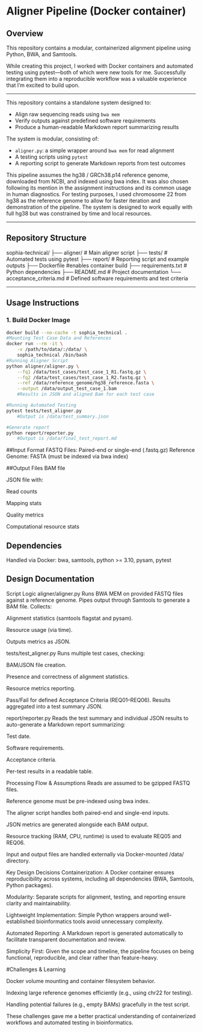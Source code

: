 # Aligner Pipeline (Docker container)

## Overview

This repository contains a modular, containerized alignment pipeline using Python, BWA, and Samtools.

While creating this project, I worked with Docker containers and automated testing using pytest—both of which were new tools for me. Successfully integrating them into a reproducible workflow was a valuable experience that I’m excited to build upon.

---

This repository contains a standalone system designed to:
- Align raw sequencing reads using `bwa mem`
- Verify outputs against predefined software requirements
- Produce a human-readable Markdown report summarizing results

The system is modular, consisting of:
- `aligner.py`: a simple wrapper around `bwa mem` for read alignment
- A testing scripts using `pytest`
- A reporting script to generate Markdown reports from test outcomes

This pipeline assumes the hg38 / GRCh38.p14 reference genome, downloaded from NCBI, and indexed using bwa index. It was also chosen following its mention in the assignment instructions and its common usage in human diagnostics. For testing purposes, I used chromosome 22 from hg38 as the reference genome to allow for faster iteration and demonstration of the pipeline. The system is designed to work equally with full hg38 but was constrained by time and local resources.


---

## Repository Structure
sophia-technical/
├── aligner/ # Main aligner script
├── tests/ # Automated tests using pytest
├── report/ # Reporting script and example outputs
├── Dockerfile #enables container build
├── requirements.txt # Python dependencies
├── README.md # Project documentation
└── acceptance_criteria.md # Defined software requirements and test criteria


---

## Usage Instructions

### 1. Build Docker Image

```bash
docker build --no-cache -t sophia_technical . 
#Mounting Test Case Data and References
docker run --rm -it \
    -v /path/to/data/:/data/ \
    sophia_technical /bin/bash
#Running Aligner Script
python aligner/aligner.py \
    --fq1 /data/test_cases/test_case_1_R1.fastq.gz \
    --fq2 /data/test_cases/test_case_1_R2.fastq.gz \
    --ref /data/reference_genome/hg38_reference.fasta \
    --output /data/output_test_case_1.bam
    #Results in JSON and aligned Bam for each test case

#Running Automated Testing
pytest tests/test_aligner.py
    #Output is /data/test_summary.json

#Generate report
python report/reporter.py
    #Output is /data/final_test_report.md


```
##Input Format
FASTQ Files: Paired-end or single-end (.fastq.gz)
Reference Genome: FASTA (must be indexed via bwa index)

##Output Files
BAM file

JSON file with:

Read counts

Mapping stats

Quality metrics

Computational resource stats

## Dependencies
Handled via Docker:
bwa, samtools, python >= 3.10, pysam, pytest

## Design Documentation
Script Logic
aligner/aligner.py
Runs BWA MEM on provided FASTQ files against a reference genome. Pipes output through Samtools to generate a BAM file. Collects:

Alignment statistics (samtools flagstat and pysam).

Resource usage (via time).

Outputs metrics as JSON.

tests/test_aligner.py
Runs multiple test cases, checking:

BAM/JSON file creation.

Presence and correctness of alignment statistics.

Resource metrics reporting.

Pass/Fail for defined Acceptance Criteria (REQ01–REQ06).
Results aggregated into a test summary JSON.

report/reporter.py
Reads the test summary and individual JSON results to auto-generate a Markdown report summarizing:

Test date.

Software requirements.

Acceptance criteria.

Per-test results in a readable table.

Processing Flow & Assumptions
Reads are assumed to be gzipped FASTQ files.

Reference genome must be pre-indexed using bwa index.

The aligner script handles both paired-end and single-end inputs.

JSON metrics are generated alongside each BAM output.

Resource tracking (RAM, CPU, runtime) is used to evaluate REQ05 and REQ06.

Input and output files are handled externally via Docker-mounted /data/ directory.

Key Design Decisions
Containerization:
A Docker container ensures reproducibility across systems, including all dependencies (BWA, Samtools, Python packages).

Modularity:
Separate scripts for alignment, testing, and reporting ensure clarity and maintainability.

Lightweight Implementation:
Simple Python wrappers around well-established bioinformatics tools avoid unnecessary complexity.

Automated Reporting:
A Markdown report is generated automatically to facilitate transparent documentation and review.

Simplicity First:
Given the scope and timeline, the pipeline focuses on being functional, reproducible, and clear rather than feature-heavy.

#Challenges & Learning

Docker volume mounting and container filesystem behavior.

Indexing large reference genomes efficiently (e.g., using chr22 for testing).

Handling potential failures (e.g., empty BAMs) gracefully in the test script.

These challenges gave me a better practical understanding of containerized workflows and automated testing in bioinformatics.

